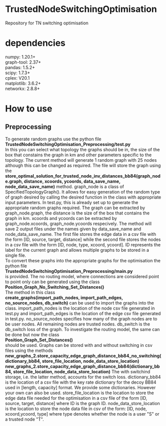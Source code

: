 # TrustedNodeSwitchingOptimisation
Repository for TN switching optimisation

# dependencies
numpy: 1.20.1+  
graph-tool: 2.37+  
pandas: 1.5.2+  
scipy: 1.7.3+  
cplex: V20.1  
matplotlib: 3.6.2+  
networkx: 2.8.8+  

# How to use  
## Preprocessing  
To generate random graphs use the python file  
**TrustedNodeSwitchingOptimisation_Preprocessing/test.py**  
In this you can select what topology the graphs should be in, the size of the box that constains the graph in km and other parameters specific to the topology. The current method will generate 1 random graph with 25 nodes although this can be changed as required. The file will store the graph using the  
**store_optimal_solution_for_trusted_node_inv_distances_bb84(graph_node.graph, distance, xcoords,  ycoords, data_save_name,  node_data_save_name)**
method. graph_node is a class of SpecifiedTopologyGraph(). It allows for easy generation of the random type of graph desired by calling the desired function in the class with appropriate input parameters. In test.py, this is already set up to generate the appropriate random graphs required. The graph can be extracted by graph_node.graph, the distance is the size of the box that contains the graph in km. xcoords and ycoords can be extracted by graph_node.xcoords, graph_node.ycoords respecively. The method will save 2 output files under the names given by data_save_name and node_data_save_name. The first file stores the edge data in a csv file with the form [ID, source, target, distance] while the second file stores the nodes in a csv file with the form [ID, node, type, xcoord, ycoord]. ID represents the label for the current graph and allows multiple graphs to be stored in a single file.  
To convert these graphs into the appropriate graphs for the optimisation the python file  
**TrustedNodeSwitchingOptimisation_Preprocessing/main.py**  
is provided. The no routing model, where connections are considered point to point only can be generated using the class  
**Position_Graph_No_Switching_Set_Distances()**  
The method in this class  
**create_graphs(import_path_nodes, import_path_edges, no_source_nodes, db_switch)**
can be used to import the graphs into the class. import_path_nodes is the location of the node csv file generated in test.py and import_path_edges is the location of the edge csv file generated in test.py. no_source_nodes specifies how many of the graph nodes are to be user nodes. All remaining nodes are trusted nodes. db_switch is the db_switch loss of the graph.
To investigate the routing model, the same can be done but now the class  
**Position_Graph_Set_Distances()**  
should be used. Graphs can be stored with and without switching in csv files using the methods  
**new_graphs_2.store_capacity_edge_graph_distance_bb84_no_switching(dictionary_bb84, store_file_location,  node_data_store_location)**  
**new_graphs_2.store_capacity_edge_graph_distance_bb84(dictionary_bb84, store_file_location,  node_data_store_location)**
The with switchind storage, i.e. the latter method, accounts for the switch loss. dictionary_bb84 is the location of a csv file with the key rate dictionary for the decoy BB84 used in [length, capacity] format. We provide some dictionaries. However your own can also be used. store_file_location is the location to store the edge data file needed for the optimisation in a csv file of the form [ID, source, target, distance] where ID is the graph ID. node_data_store_location is the location to store the node data file in csv of the form: [ID, node, xcoord,ycoord, type] where type denotes whether the node is a user "S" or a trusted node "T". 

